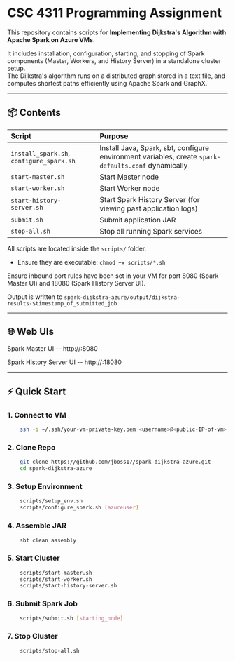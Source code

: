 # CSC 4311 Programming Assignment

This repository contains scripts for **Implementing Dijkstra's Algorithm with Apache Spark on Azure VMs**.

It includes installation, configuration, starting, and stopping of Spark components (Master, Workers, and History Server) in a standalone cluster setup.  
The Dijkstra's algorithm runs on a distributed graph stored in a text file, and computes shortest paths efficiently using Apache Spark and GraphX.

---

## 📦 Contents

| Script                                   | Purpose                                                                                             |
|:-----------------------------------------|:----------------------------------------------------------------------------------------------------|
| `install_spark.sh`, `configure_spark.sh` | Install Java, Spark, sbt, configure environment variables, create `spark-defaults.conf` dynamically |
| `start-master.sh`                        | Start Master node                                                                                   |
| `start-worker.sh`                        | Start Worker node                                                                                   |
| `start-history-server.sh`                | Start Spark History Server (for viewing past application logs)                                      |
| `submit.sh`                              | Submit application JAR                                                                              |
| `stop-all.sh`                            | Stop all running Spark services                                                                     |

All scripts are located inside the `scripts/` folder.

- Ensure they are executable: `chmod +x scripts/*.sh`

Ensure inbound port rules have been set in your VM for port 8080 (Spark Master UI) and 18080 (Spark History Server UI).

Output is written to `spark-dijkstra-azure/output/dijkstra-results-$timestamp_of_submitted_job`

---

## 🌐 Web UIs

Spark Master UI -- http://<your-public-vm-ip>:8080

Spark History Server UI -- http://<your-public-vm-ip>:18080

---

## ⚡ Quick Start

### 1. Connect to VM

```bash
    ssh -i ~/.ssh/your-vm-private-key.pem <username>@<public-IP-of-vm>
```

### 2. Clone Repo

```bash
    git clone https://github.com/jboss17/spark-dijkstra-azure.git
    cd spark-dijkstra-azure
```
### 3. Setup Environment

```bash
    scripts/setup_env.sh
    scripts/configure_spark.sh [azureuser]
```
### 4. Assemble JAR

```bash
    sbt clean assembly
```

### 5. Start Cluster

```bash
    scripts/start-master.sh
    scripts/start-worker.sh
    scripts/start-history-server.sh
```

### 6. Submit Spark Job

```bash
    scripts/submit.sh [starting_node]
```

### 7. Stop Cluster

```bash
    scripts/stop-all.sh
```






